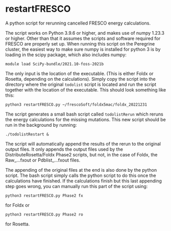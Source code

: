 # restartFRESCO
A python script for rerunning cancelled FRESCO energy calculations. 

The script works on Python 3.9.6 or higher, and makes use of numpy 1.23.3 or higher.
Other than that it assumes the scripts and software required for FRESCO are properly set up. 
When running this script on the Peregrine cluster, the easiest way to make sure numpy is installed for python 3 is by loading in the scipy package, which also includes numpy:

```
module load SciPy-bundle/2021.10-foss-2021b
```

The only input is the location of the executable. (This is either Foldx or Rosetta, depending on the calculations). 
Simply copy the script into the directory where the original `todolist` script is located and run the script together with the location of the executable. 
This should look something like this:

```
python3 restartFRESCO.py ~/frescoSoft/foldx5mac/foldx_20221231
```

The script generates a small bash script called `todolistRerun` which reruns the energy calculations for the missing mutations.
This new script should be run in the background by running:

```
./todolistRestart &
```

The script will automatically append the results of the rerun to the original output files.
It only appends the output files used by the DistributeRosetta/Foldx Phase2 scripts, but not, in the case of Foldx, the Raw_...fxout or Pdblist_...fxout files. 

The appending of the original files at the end is also done by the python script. The bash script simply calls the python script to do this once the calculations have finished. If the calculations finish but this last appending step goes wrong, you can manually run this part of the script using:
```
python3 restartFRESCO.py Phase2 fx
```
for Foldx or 
```
python3 restartFRESCO.py Phase2 ro
```
for Rosetta. 
